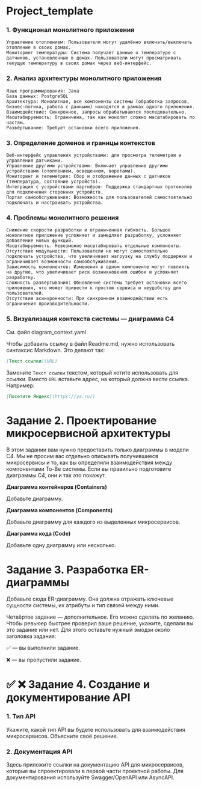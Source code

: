 # Project_template

### 1. Функционал монолитного приложения

    Управление отоплением: Пользователи могут удалённо включать/выключать отопление в своих домах.
    Мониторинг температуры: Система получает данные о температуре с датчиков, установленных в домах. Пользователи могут просматривать текущую температуру в своих домах через веб-интерфейс.

### 2. Анализ архитектуры монолитного приложения

    Язык программирования: Java
    База данных: PostgreSQL
    Архитектура: Монолитная, все компоненты системы (обработка запросов, бизнес-логика, работа с данными) находятся в рамках одного приложения.
    Взаимодействие: Синхронное, запросы обрабатываются последовательно.
    Масштабируемость: Ограничена, так как монолит сложно масштабировать по частям.
    Развёртывание: Требует остановки всего приложения.

### 3. Определение доменов и границы контекстов

    Веб-интерфейс управления устройствами: для просмотра телеметрии и управления датчиками.
    Управление другими устройствами: Включает управление другими устройствами (отоплением, освещением, воротами).
    Мониторинг и телеметрия: Сбор и отображение данных с датчиков (температура, состояние устройств).
    Интеграция с устройствами партнёров: Поддержка стандартных протоколов для подключения сторонних устройств.
    Портал самообслуживания: Возможность для пользователей самостоятельно подключать и настраивать устройства.

### 4. Проблемы монолитного решения

    Снижение скорости разработки и ограниченная гибкость. Большое монолитное приложение усложняет и замедляет разработку, усложняет добавление новых функций.
    Масштабируемость. Невозможно масштабировать отдельные компоненты.
    Отсутствие модульности: Пользователи не могут самостоятельно подключать устройства, что увеличивает нагрузку на службу поддержки и ограничивает возможности самообслуживания.
    Зависимость компонентов: Изменения в одном компоненте могут повлиять на другие, что увеличивает риск возникновения ошибок и усложняет разработку.
    Сложность развёртывания: Обновление системы требует остановки всего приложения, что может привести к простою сервиса и неудобству для пользователей.
    Отсутствие асинхронности: При синхронном взаимодействии есть ограничения производительности.
    

### 5. Визуализация контекста системы — диаграмма С4

См. файл diagram_context.yaml

Чтобы добавить ссылку в файл Readme.md, нужно использовать синтаксис Markdown. Это делают так:

```markdown
[Текст ссылки](URL)
```

Замените `Текст ссылки` текстом, который хотите использовать для ссылки. Вместо `URL` вставьте адрес, на который должна вести ссылка. Например:

```markdown
[Посетите Яндекс](https://ya.ru/)
```

# Задание 2. Проектирование микросервисной архитектуры

В этом задании вам нужно предоставить только диаграммы в модели C4. Мы не просим вас отдельно описывать получившиеся микросервисы и то, как вы определили взаимодействия между компонентами To-Be системы. Если вы правильно подготовите диаграммы C4, они и так это покажут.

**Диаграмма контейнеров (Containers)**

Добавьте диаграмму.

**Диаграмма компонентов (Components)**

Добавьте диаграмму для каждого из выделенных микросервисов.

**Диаграмма кода (Code)**

Добавьте одну диаграмму или несколько.

# Задание 3. Разработка ER-диаграммы

Добавьте сюда ER-диаграмму. Она должна отражать ключевые сущности системы, их атрибуты и тип связей между ними.

Четвёртое задание — дополнительное. Его можно сделать по желанию. Чтобы ревьюер быстрее проверил ваше решение, укажите, сделали вы это задание или нет. Для этого оставьте нужный эмодзи около заголовка задания:

✅ — вы выполнили задание.

❌ — вы пропустили задание.

# ✅ ❌ Задание 4. Создание и документирование API

### 1. Тип API

Укажите, какой тип API вы будете использовать для взаимодействия микросервисов. Объясните своё решение.

### 2. Документация API

Здесь приложите ссылки на документацию API для микросервисов, которые вы спроектировали в первой части проектной работы. Для документирования используйте Swagger/OpenAPI или AsyncAPI.

